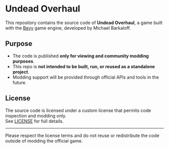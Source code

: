 # Undead Overhaul

This repository contains the source code of **Undead Overhaul**, a game built with the [Bevy](https://bevy.org/) game engine, developed by Michael Barkaloff.

## Purpose

- The code is published **only for viewing and community modding purposes**.
- This repo is **not intended to be built, run, or reused as a standalone project**.
- Modding support will be provided through official APIs and tools in the future.

## License

The source code is licensed under a custom license that permits code inspection and modding only.  
See [LICENSE](LICENSE) for full details.

---

Please respect the license terms and do not reuse or redistribute the code outside of modding the official game.
